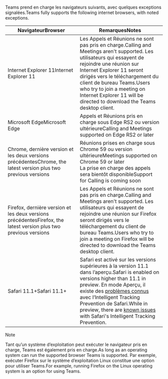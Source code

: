 <span data-ttu-id="3e273-101">Teams prend en charge les navigateurs suivants, avec quelques exceptions signalées.</span><span class="sxs-lookup"><span data-stu-id="3e273-101">Teams fully supports the following internet browsers, with noted exceptions.</span></span>

|<span data-ttu-id="3e273-102">Navigateur</span><span class="sxs-lookup"><span data-stu-id="3e273-102">Browser</span></span>  |<span data-ttu-id="3e273-103">Remarques</span><span class="sxs-lookup"><span data-stu-id="3e273-103">Notes</span></span>  |
|---------|---------|
|<span data-ttu-id="3e273-104">Internet Explorer 11</span><span class="sxs-lookup"><span data-stu-id="3e273-104">Internet Explorer 11</span></span>     |   <span data-ttu-id="3e273-105">Les Appels et Réunions ne sont pas pris en charge.</span><span class="sxs-lookup"><span data-stu-id="3e273-105">Calling and Meetings aren't supported.</span></span> <span data-ttu-id="3e273-106">Les utilisateurs qui essayent de rejoindre une réunion sur Internet Explorer 11 seront dirigés vers le téléchargement du client de bureau Teams.</span><span class="sxs-lookup"><span data-stu-id="3e273-106">Users who try to join a meeting on Internet Explorer 11 will be directed to download the Teams desktop client.</span></span>      |
|<span data-ttu-id="3e273-107">Microsoft Edge</span><span class="sxs-lookup"><span data-stu-id="3e273-107">Microsoft Edge</span></span>    |<span data-ttu-id="3e273-108">Appels et Réunions pris en charge sous Edge RS2 ou version ultérieure</span><span class="sxs-lookup"><span data-stu-id="3e273-108">Calling and Meetings supported on Edge RS2 or later</span></span> |
|<span data-ttu-id="3e273-109">Chrome, dernière version et les deux versions précédentes</span><span class="sxs-lookup"><span data-stu-id="3e273-109">Chrome, the latest version plus two previous versions</span></span>     | <span data-ttu-id="3e273-110">Réunions prises en charge sous Chrome 59 ou version ultérieure</span><span class="sxs-lookup"><span data-stu-id="3e273-110">Meetings supported on Chrome 59 or later</span></span><br>  <span data-ttu-id="3e273-111">La prise en charge des appels sera bientôt disponible</span><span class="sxs-lookup"><span data-stu-id="3e273-111">Support for Calling is coming soon</span></span>     |
|<span data-ttu-id="3e273-112">Firefox, dernière version et les deux versions précédentes</span><span class="sxs-lookup"><span data-stu-id="3e273-112">Firefox, the latest version plus two previous versions</span></span>     |   <span data-ttu-id="3e273-113">Les Appels et Réunions ne sont pas pris en charge.</span><span class="sxs-lookup"><span data-stu-id="3e273-113">Calling and Meetings aren't supported.</span></span> <span data-ttu-id="3e273-114">Les utilisateurs qui essayent de rejoindre une réunion sur Firefox seront dirigés vers le téléchargement du client de bureau Teams.</span><span class="sxs-lookup"><span data-stu-id="3e273-114">Users who try to join a meeting on Firefox will be directed to download the Teams desktop client.</span></span>       |
|<span data-ttu-id="3e273-115">Safari 11.1+</span><span class="sxs-lookup"><span data-stu-id="3e273-115">Safari 11.1+</span></span>     |   <span data-ttu-id="3e273-116">Safari est activé sur les versions supérieures à la version 11.1 dans l’aperçu.</span><span class="sxs-lookup"><span data-stu-id="3e273-116">Safari is enabled on versions higher than 11.1 in preview.</span></span> <span data-ttu-id="3e273-117">En mode Aperçu, il existe des [problèmes connus](https://support.office.com/article/safari-browser-support-1aac0a7c-35a8-42c1-a7df-f674afe234df) avec l’Intelligent Tracking Prevention de Safari.</span><span class="sxs-lookup"><span data-stu-id="3e273-117">While in preview, there are [known issues](https://support.office.com/article/safari-browser-support-1aac0a7c-35a8-42c1-a7df-f674afe234df) with Safari's Intelligent Tracking Prevention.</span></span>|

> [!NOTE]
> <span data-ttu-id="3e273-118">Tant qu’un système d’exploitation peut exécuter le navigateur pris en charge, Teams est également pris en charge.</span><span class="sxs-lookup"><span data-stu-id="3e273-118">As long as an operating system can run the supported browser Teams is supported.</span></span> <span data-ttu-id="3e273-119">Par exemple, exécuter Firefox sur le système d’exploitation Linux constitue une option pour utiliser Teams.</span><span class="sxs-lookup"><span data-stu-id="3e273-119">For example, running Firefox on the Linux operating system is an option for using Teams.</span></span>

